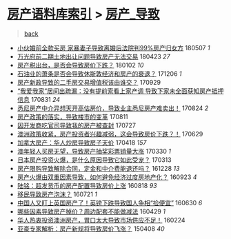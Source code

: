 [房产语料库索引](../../README.md)  > [房产_导致](房产_导致.md)
====
> [back](../README.md)

- [小伙婚前全款买房 家暴妻子导致离婚后法院判99%房产归女方](http://jkwz.applinzi.com/ittc/7100406717278061575.html#%E5%B0%8F%E4%BC%99%E5%A9%9A%E5%89%8D%E5%85%A8%E6%AC%BE%E4%B9%B0%E6%88%BF+%E5%AE%B6%E6%9A%B4%E5%A6%BB%E5%AD%90%E5%AF%BC%E8%87%B4%E7%A6%BB%E5%A9%9A%E5%90%8E%E6%B3%95%E9%99%A2%E5%88%A499%25%E6%88%BF%E4%BA%A7%E5%BD%92%E5%A5%B3%E6%96%B9) 180507 *1* 
- [万光府前二期土地出让问题导致房产无法交易](http://jkwz.applinzi.com/ittc/7095115925147894794.html#%E4%B8%87%E5%85%89%E5%BA%9C%E5%89%8D%E4%BA%8C%E6%9C%9F%E5%9C%9F%E5%9C%B0%E5%87%BA%E8%AE%A9%E9%97%AE%E9%A2%98%E5%AF%BC%E8%87%B4%E6%88%BF%E4%BA%A7%E6%97%A0%E6%B3%95%E4%BA%A4%E6%98%93) 180423 *27* 
- [房产税出台，是否会导致房价下跌？](http://jkwz.applinzi.com/ittc/7053920860388197383.html#%E6%88%BF%E4%BA%A7%E7%A8%8E%E5%87%BA%E5%8F%B0%EF%BC%8C%E6%98%AF%E5%90%A6%E4%BC%9A%E5%AF%BC%E8%87%B4%E6%88%BF%E4%BB%B7%E4%B8%8B%E8%B7%8C%EF%BC%9F) 180102 *10* 
- [石油业的萧条是否会导致休斯敦经济和房产的衰退？](http://jkwz.applinzi.com/ittc/7043978505904194577.html#%E7%9F%B3%E6%B2%B9%E4%B8%9A%E7%9A%84%E8%90%A7%E6%9D%A1%E6%98%AF%E5%90%A6%E4%BC%9A%E5%AF%BC%E8%87%B4%E4%BC%91%E6%96%AF%E6%95%A6%E7%BB%8F%E6%B5%8E%E5%92%8C%E6%88%BF%E4%BA%A7%E7%9A%84%E8%A1%B0%E9%80%80%EF%BC%9F) 171206 *1* 
- [房产新政导致的二手房交易增值税该由谁交？](http://jkwz.applinzi.com/ittc/7018744885975450641.html#%E6%88%BF%E4%BA%A7%E6%96%B0%E6%94%BF%E5%AF%BC%E8%87%B4%E7%9A%84%E4%BA%8C%E6%89%8B%E6%88%BF%E4%BA%A4%E6%98%93%E5%A2%9E%E5%80%BC%E7%A8%8E%E8%AF%A5%E7%94%B1%E8%B0%81%E4%BA%A4%EF%BC%9F) 170929  
- [“我爱我家”居间出疏漏：没有提前索看上家产调 导致下家未全面获知房产抵押信息](http://jkwz.applinzi.com/ittc/7008039496757806097.html#%E2%80%9C%E6%88%91%E7%88%B1%E6%88%91%E5%AE%B6%E2%80%9D%E5%B1%85%E9%97%B4%E5%87%BA%E7%96%8F%E6%BC%8F%EF%BC%9A%E6%B2%A1%E6%9C%89%E6%8F%90%E5%89%8D%E7%B4%A2%E7%9C%8B%E4%B8%8A%E5%AE%B6%E4%BA%A7%E8%B0%83+%E5%AF%BC%E8%87%B4%E4%B8%8B%E5%AE%B6%E6%9C%AA%E5%85%A8%E9%9D%A2%E8%8E%B7%E7%9F%A5%E6%88%BF%E4%BA%A7%E6%8A%B5%E6%8A%BC%E4%BF%A1%E6%81%AF) 170831 *24* 
- [悉尼房产中介异想天开高估房价，导致业主悉尼房产难卖出！](http://jkwz.applinzi.com/ittc/7005394757831099408.html#%E6%82%89%E5%B0%BC%E6%88%BF%E4%BA%A7%E4%B8%AD%E4%BB%8B%E5%BC%82%E6%83%B3%E5%A4%A9%E5%BC%80%E9%AB%98%E4%BC%B0%E6%88%BF%E4%BB%B7%EF%BC%8C%E5%AF%BC%E8%87%B4%E4%B8%9A%E4%B8%BB%E6%82%89%E5%B0%BC%E6%88%BF%E4%BA%A7%E9%9A%BE%E5%8D%96%E5%87%BA%EF%BC%81) 170824 *2* 
- [房产政策的落实，导致楼市的变革](http://jkwz.applinzi.com/ittc/7000491736026317841.html#%E6%88%BF%E4%BA%A7%E6%94%BF%E7%AD%96%E7%9A%84%E8%90%BD%E5%AE%9E%EF%BC%8C%E5%AF%BC%E8%87%B4%E6%A5%BC%E5%B8%82%E7%9A%84%E5%8F%98%E9%9D%A9) 170811  
- [因开发商吃官司导致我的房产被查封](http://jkwz.applinzi.com/ittc/6994853888682099729.html#%E5%9B%A0%E5%BC%80%E5%8F%91%E5%95%86%E5%90%83%E5%AE%98%E5%8F%B8%E5%AF%BC%E8%87%B4%E6%88%91%E7%9A%84%E6%88%BF%E4%BA%A7%E8%A2%AB%E6%9F%A5%E5%B0%81) 170727  
- [澳洲政策收紧，房产投资者兴趣减弱，这会导致房价下跌？！](http://jkwz.applinzi.com/ittc/6984602322100290565.html#%E6%BE%B3%E6%B4%B2%E6%94%BF%E7%AD%96%E6%94%B6%E7%B4%A7%EF%BC%8C%E6%88%BF%E4%BA%A7%E6%8A%95%E8%B5%84%E8%80%85%E5%85%B4%E8%B6%A3%E5%87%8F%E5%BC%B1%EF%BC%8C%E8%BF%99%E4%BC%9A%E5%AF%BC%E8%87%B4%E6%88%BF%E4%BB%B7%E4%B8%8B%E8%B7%8C%EF%BC%9F%EF%BC%81) 170629  
- [加拿大房产：华人炒房导致房子天价](http://jkwz.applinzi.com/ittc/6957877412594451461.html#%E5%8A%A0%E6%8B%BF%E5%A4%A7%E6%88%BF%E4%BA%A7%EF%BC%9A%E5%8D%8E%E4%BA%BA%E7%82%92%E6%88%BF%E5%AF%BC%E8%87%B4%E6%88%BF%E5%AD%90%E5%A4%A9%E4%BB%B7) 170418 *157* 
- [澳年轻人买房无望，导致房产抽奖彩票销量大涨](http://jkwz.applinzi.com/ittc/6950885055240078340.html#%E6%BE%B3%E5%B9%B4%E8%BD%BB%E4%BA%BA%E4%B9%B0%E6%88%BF%E6%97%A0%E6%9C%9B%EF%BC%8C%E5%AF%BC%E8%87%B4%E6%88%BF%E4%BA%A7%E6%8A%BD%E5%A5%96%E5%BD%A9%E7%A5%A8%E9%94%80%E9%87%8F%E5%A4%A7%E6%B6%A8) 170330 *1* 
- [日本房产投资火爆，是什么原因导致它如此受宠？](http://jkwz.applinzi.com/ittc/6944601675569562628.html#%E6%97%A5%E6%9C%AC%E6%88%BF%E4%BA%A7%E6%8A%95%E8%B5%84%E7%81%AB%E7%88%86%EF%BC%8C%E6%98%AF%E4%BB%80%E4%B9%88%E5%8E%9F%E5%9B%A0%E5%AF%BC%E8%87%B4%E5%AE%83%E5%A6%82%E6%AD%A4%E5%8F%97%E5%AE%A0%EF%BC%9F) 170313  
- [房产限购导致解除合同，定金和中介费能退还吗？](http://jkwz.applinzi.com/ittc/6916684607549604868.html#%E6%88%BF%E4%BA%A7%E9%99%90%E8%B4%AD%E5%AF%BC%E8%87%B4%E8%A7%A3%E9%99%A4%E5%90%88%E5%90%8C%EF%BC%8C%E5%AE%9A%E9%87%91%E5%92%8C%E4%B8%AD%E4%BB%8B%E8%B4%B9%E8%83%BD%E9%80%80%E8%BF%98%E5%90%97%EF%BC%9F) 161228 *13* 
- [房产火爆由双重因素导致，如何避免经济过度房地产化？](http://jkwz.applinzi.com/ittc/6880989782888416261.html#%E6%88%BF%E4%BA%A7%E7%81%AB%E7%88%86%E7%94%B1%E5%8F%8C%E9%87%8D%E5%9B%A0%E7%B4%A0%E5%AF%BC%E8%87%B4%EF%BC%8C%E5%A6%82%E4%BD%95%E9%81%BF%E5%85%8D%E7%BB%8F%E6%B5%8E%E8%BF%87%E5%BA%A6%E6%88%BF%E5%9C%B0%E4%BA%A7%E5%8C%96%EF%BC%9F) 160923 *4* 
- [陆铭：超发货币的房产配置导致房价上涨](http://jkwz.applinzi.com/ittc/6867700040751121413.html#%E9%99%86%E9%93%AD%EF%BC%9A%E8%B6%85%E5%8F%91%E8%B4%A7%E5%B8%81%E7%9A%84%E6%88%BF%E4%BA%A7%E9%85%8D%E7%BD%AE%E5%AF%BC%E8%87%B4%E6%88%BF%E4%BB%B7%E4%B8%8A%E6%B6%A8) 160818 *93* 
- [移民导致房产泡沫？](http://jkwz.applinzi.com/ittc/6857304736151372804.html#%E7%A7%BB%E6%B0%91%E5%AF%BC%E8%87%B4%E6%88%BF%E4%BA%A7%E6%B3%A1%E6%B2%AB%EF%BC%9F) 160721 *1* 
- [中国人又盯上英国房产了！英镑下跌导致国人争相“捡便宜”](http://jkwz.applinzi.com/ittc/6849636670219224068.html#%E4%B8%AD%E5%9B%BD%E4%BA%BA%E5%8F%88%E7%9B%AF%E4%B8%8A%E8%8B%B1%E5%9B%BD%E6%88%BF%E4%BA%A7%E4%BA%86%EF%BC%81%E8%8B%B1%E9%95%91%E4%B8%8B%E8%B7%8C%E5%AF%BC%E8%87%B4%E5%9B%BD%E4%BA%BA%E4%BA%89%E7%9B%B8%E2%80%9C%E6%8D%A1%E4%BE%BF%E5%AE%9C%E2%80%9D) 160630 *6* 
- [哪些因素导致房产掉价？周边配套不能做减法](http://jkwz.applinzi.com/ittc/6826457338353288196.html#%E5%93%AA%E4%BA%9B%E5%9B%A0%E7%B4%A0%E5%AF%BC%E8%87%B4%E6%88%BF%E4%BA%A7%E6%8E%89%E4%BB%B7%EF%BC%9F%E5%91%A8%E8%BE%B9%E9%85%8D%E5%A5%97%E4%B8%8D%E8%83%BD%E5%81%9A%E5%87%8F%E6%B3%95) 160429 *1* 
- [华人热衷投资澳洲房产，胃口太大导致市场供应不足！](http://jkwz.applinzi.com/ittc/6802347004688598021.html#%E5%8D%8E%E4%BA%BA%E7%83%AD%E8%A1%B7%E6%8A%95%E8%B5%84%E6%BE%B3%E6%B4%B2%E6%88%BF%E4%BA%A7%EF%BC%8C%E8%83%83%E5%8F%A3%E5%A4%AA%E5%A4%A7%E5%AF%BC%E8%87%B4%E5%B8%82%E5%9C%BA%E4%BE%9B%E5%BA%94%E4%B8%8D%E8%B6%B3%EF%BC%81) 160224  
- [亚豪专家解析：房产新规将导致房价飞涨？](http://jkwz.applinzi.com/ittc/547650611403112239.html#%E4%BA%9A%E8%B1%AA%E4%B8%93%E5%AE%B6%E8%A7%A3%E6%9E%90%EF%BC%9A%E6%88%BF%E4%BA%A7%E6%96%B0%E8%A7%84%E5%B0%86%E5%AF%BC%E8%87%B4%E6%88%BF%E4%BB%B7%E9%A3%9E%E6%B6%A8%EF%BC%9F) 150408 *40* 
